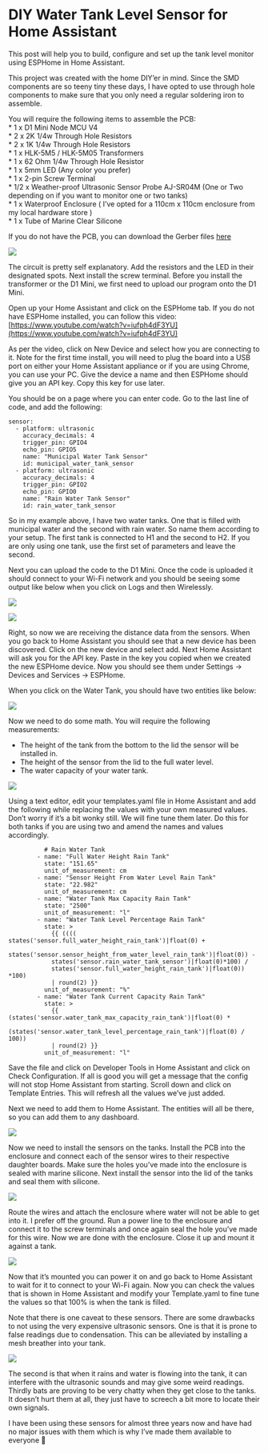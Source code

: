 # DIY Water Tank Level Sensor for Home Assistant

This post will help you to build, configure and set up the tank level monitor using ESPHome in Home Assistant.

This project was created with the home DIY’er in mind. Since the SMD components are so teeny tiny these days, I have opted to use through hole components to make sure that you only need a regular soldering iron to assemble.

You will require the following items to assemble the PCB:  
\* 1 x D1 Mini Node MCU V4  
\* 2 x 2K 1/4w Through Hole Resistors  
\* 2 x 1K 1/4w Through Hole Resistors  
\* 1 x HLK-5M5 / HLK-5M05 Transformers  
\* 1 x 62 Ohm 1/4w Through Hole Resistor  
\* 1 x 5mm LED (Any color you prefer)  
\* 1 x 2-pin Screw Terminal  
\* 1/2 x Weather-proof Ultrasonic Sensor Probe AJ-SR04M (One or Two depending on if you want to monitor one or two tanks)  
\* 1 x Waterproof Enclosure ( I’ve opted for a 110cm x 110cm enclosure from my local hardware store )  
\* 1 x Tube of Marine Clear Silicone

If you do not have the PCB, you can download the Gerber files [here](/Gerber_Water-Tank-Sensor-with-D1-Mini_PCB_Water-Tank-Sensor-with-D1-Mini_2024-04-03.zip)

![](/Images/PCB.png)

The circuit is pretty self explanatory. Add the resistors and the LED in their designated spots. Next install the screw terminal. Before you install the transformer or the D1 Mini, we first need to upload our program onto the D1 Mini.

Open up your Home Assistant and click on the ESPHome tab. If you do not have ESPHome installed, you can follow this video: [https://www.youtube.com/watch?v=iufph4dF3YU](https://www.youtube.com/watch?v=iufph4dF3YU)

As per the video, click on New Device and select how you are connecting to it. Note for the first time install, you will need to plug the board into a USB port on either your Home Assistant appliance or if you are using Chrome, you can use your PC. Give the device a name and then ESPHome should give you an API key. Copy this key for use later.

You should be on a page where you can enter code. Go to the last line of code, and add the following:

```
sensor:
  - platform: ultrasonic
    accuracy_decimals: 4
    trigger_pin: GPIO4
    echo_pin: GPIO5
    name: "Municipal Water Tank Sensor"
    id: municipal_water_tank_sensor
  - platform: ultrasonic
    accuracy_decimals: 4
    trigger_pin: GPIO2
    echo_pin: GPIO0
    name: "Rain Water Tank Sensor"
    id: rain_water_tank_sensor
```

So in my example above, I have two water tanks. One that is filled with municipal water and the second with rain water. So name them according to your setup. The first tank is connected to H1 and the second to H2. If you are only using one tank, use the first set of parameters and leave the second.

Next you can upload the code to the D1 Mini. Once the code is uploaded it should connect to your Wi-Fi network and you should be seeing some output like below when you click on Logs and then Wirelessly.

![](/Images/ESPHome.png)

![](/Images/ESPHome1.png)

Right, so now we are receiving the distance data from the sensors. When you go back to Home Assistant you should see that a new device has been discovered. Click on the new device and select add. Next Home Assistant will ask you for the API key. Paste in the key you copied when we created the new ESPHome device. Now you should see them under Settings -> Devices and Services -> ESPHome.

When you click on the Water Tank, you should have two entities like below:

![](/Images/HA1.png)

Now we need to do some math. You will require the following measurements:

*   The height of the tank from the bottom to the lid the sensor will be installed in.
*   The height of the sensor from the lid to the full water level.
*   The water capacity of your water tank.

![](/Images/Tank_Measure.png)

Using a text editor, edit your templates.yaml file in Home Assistant and add the following while replacing the values with your own measured values. Don’t worry if it’s a bit wonky still. We will fine tune them later. Do this for both tanks if you are using two and amend the names and values accordingly.

```
          # Rain Water Tank
        - name: "Full Water Height Rain Tank"
          state: "151.65"
          unit_of_measurement: cm
        - name: "Sensor Height From Water Level Rain Tank"
          state: "22.982"
          unit_of_measurement: cm
        - name: "Water Tank Max Capacity Rain Tank"
          state: "2500"
          unit_of_measurement: "l"
        - name: "Water Tank Level Percentage Rain Tank"
          state: >
            {{ (((( states('sensor.full_water_height_rain_tank')|float(0) +
            states('sensor.sensor_height_from_water_level_rain_tank')|float(0)) -
            states('sensor.rain_water_tank_sensor')|float(0)*100) /
            states('sensor.full_water_height_rain_tank')|float(0)) *100)
            | round(2) }}
          unit_of_measurement: "%"
        - name: "Water Tank Current Capacity Rain Tank"
          state: >
            {{ (states('sensor.water_tank_max_capacity_rain_tank')|float(0) *
            (states('sensor.water_tank_level_percentage_rain_tank')|float(0) / 100))
            | round(2) }}
          unit_of_measurement: "l"
```

Save the file and click on Developer Tools in Home Assistant and click on Check Configuration. If all is good you will get a message that the config will not stop Home Assistant from starting. Scroll down and click on Template Entries. This will refresh all the values we’ve just added.

Next we need to add them to Home Assistant. The entities will all be there, so you can add them to any dashboard.

![](/Images/HA2.png)

Now we need to install the sensors on the tanks. Install the PCB into the enclosure and connect each of the sensor wires to their respective daughter boards. Make sure the holes you’ve made into the enclosure is sealed with marine silicone. Next install the sensor into the lid of the tanks and seal them with silicone.

![](/Images/TankLid.png)

Route the wires and attach the enclosure where water will not be able to get into it. I prefer off the ground. Run a power line to the enclosure and connect it to the screw terminals and once again seal the hole you’ve made for this wire. Now we are done with the enclosure. Close it up and mount it against a tank.

![](/Images/Enclosure.png)

Now that it’s mounted you can power it on and go back to Home Assistant to wait for it to connect to your Wi-Fi again. Now you can check the values that is shown in Home Assistant and modify your Template.yaml to fine tune the values so that 100% is when the tank is filled.

Note that there is one caveat to these sensors. There are some drawbacks to not using the very expensive ultrasonic sensors. One is that it is prone to false readings due to condensation. This can be alleviated by installing a mesh breather into your tank.

![](/Images/AirVent.png)

The second is that when it rains and water is flowing into the tank, it can interfere with the ultrasonic sounds and may give some weird readings. Thirdly bats are proving to be very chatty when they get close to the tanks. It doesn’t hurt them at all, they just have to screech a bit more to locate their own signals.

I have been using these sensors for almost three years now and have had no major issues with them which is why I’ve made them available to everyone 🙂
